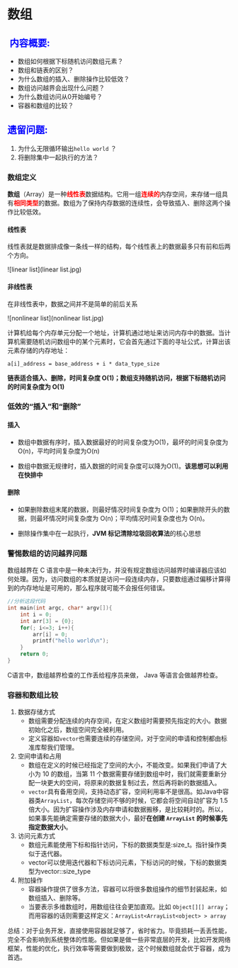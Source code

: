 # 数组

## <font color = blue> 内容概要:</font>

- 数组如何根据下标随机访问数组元素？
- 数组和链表的区别？
- 为什么数组的插入、删除操作比较低效？
- 数组访问越界会出现什么问题？
- 为什么数组访问从0开始编号？
- 容器和数组的比较？

##  <font color = blue>  遗留问题:</font>

1. 为什么无限循环输出`hello world` ？
2. 将删除集中一起执行的方法？



###  数组定义

**数组**（Array）是一种<font color = red>**线性表**</font>数据结构。它用一组<font color = red>**连续的**</font>内存空间，来存储一组具有<font color = red>**相同类型**</font>的数据。数组为了保持内存数据的连续性，会导致插入、删除这两个操作比较低效。

####  线性表

线性表就是数据排成像一条线一样的结构，每个线性表上的数据最多只有前和后两个方向。

![linear list](linear list.jpg)

#### 非线性表

在非线性表中，数据之间并不是简单的前后关系

![nonlinear list](nonlinear list.jpg)

计算机给每个内存单元分配一个地址，计算机通过地址来访问内存中的数据。当计算机需要随机访问数组中的某个元素时，它会首先通过下面的寻址公式，计算出该元素存储的内存地址：

```
a[i]_address = base_address + i * data_type_size
```

**链表适合插入、删除，时间复杂度 O(1)；数组支持随机访问，根据下标随机访问的时间复杂度为 O(1)**



###  低效的“插入”和“删除”

#### 插入

+ 数组中数据有序时，插入数据最好的时间复杂度为O(1)，最坏的时间复杂度为O(n)，平均时间复杂度为O(n)

+ 数组中数据无规律时，插入数据的时间复杂度可以降为O(1)。**该思想可以利用在快排中**

#### 删除

- 如果删除数组末尾的数据，则最好情况时间复杂度为 O(1)；如果删除开头的数据，则最坏情况时间复杂度为 O(n)；平均情况时间复杂度也为 O(n)。

-  删除操作集中在一起执行，**JVM 标记清除垃圾回收算法**的核心思想  



### 警惕数组的访问越界问题

数组越界在 C 语言中是一种未决行为，并没有规定数组访问越界时编译器应该如何处理。因为，访问数组的本质就是访问一段连续内存，只要数组通过偏移计算得到的内存地址是可用的，那么程序就可能不会报任何错误。

```c
//分析这段代码
int main(int argc, char* argv[]){
    int i = 0;
    int arr[3] = {0};
    for(; i<=3; i++){
        arr[i] = 0;
        printf("hello world\n");
    }
    return 0;
}
```

C语言中，数组越界检查的工作丢给程序员来做， Java 等语言会做越界检查。



### 容器和数组比较

1. 数据存储方式
   + 数组需要分配连续的内存空间，在定义数组时需要预先指定的大小。数据初始化之后，数组空间完全被利用。
   + 定义容器如`vector`也需要连续的存储空间，对于空间的申请和控制都由标准库帮我们管理。
2. 空间申请和占用
   + 数组在定义的时候已经指定了空间的大小，不能改变。如果我们申请了大小为 10 的数组，当第 11 个数据需要存储到数组中时，我们就需要重新分配一块更大的空间，将原来的数据复制过去，然后再将新的数据插入。
   + `vector`具有备用空间，支持动态扩容，空间利用率不是很高。如Java中容器类`ArrayList`，每次存储空间不够的时候，它都会将空间自动扩容为 1.5 倍大小。因为扩容操作涉及内存申请和数据搬移，是比较耗时的。所以，如果事先能确定需要存储的数据大小，最好**在创建 `ArrayList` 的时候事先指定数据大小**。
3. 访问元素方式
   + 数组元素能使用下标和指针访问，下标的数据类型是:size_t。指针操作类似于迭代器。
   + vector可以使用迭代器和下标访问元素，下标访问的时候，下标的数据类型为vector::size_type
4. 附加操作
   + 容器操作提供了很多方法，容器可以将很多数组操作的细节封装起来，如数组插入、删除等。
   + 当要表示多维数组时，用数组往往会更加直观。比如 `Object[][] array`；而用容器的话则需要这样定义：`ArrayList<ArrayList<object> > array`

总结：对于业务开发，直接使用容器就足够了，省时省力。毕竟损耗一丢丢性能，完全不会影响到系统整体的性能。但如果是做一些非常底层的开发，比如开发网络框架，性能的优化，执行效率等需要做到极致，这个时候数组就会优于容器，成为首选。



